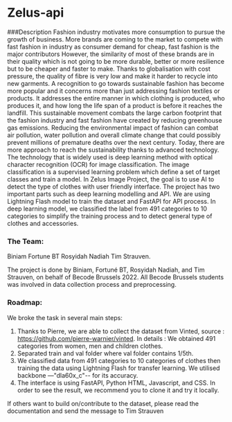 # Zelus-api
###Description
	Fashion industry motivates more consumption to pursue the growth of business. More brands are coming to the market to compete with fast fashion in industry as consumer demand for cheap, fast fashion is the major contributors However, the similarity of most of these brands are in their quality which is not going to be more durable, better or more resilience but to be cheaper and faster to make. Thanks to globalisation with cost pressure, the quality of fibre is very low and make it harder to recycle into new garments. 
	A recognition to go towards sustainable fashion has become more popular and it concerns more than just addressing fashion textiles or products. It addresses the entire manner in which clothing is produced, who produces it, and how long the life span of a product is before it reaches the landfill. This sustainable movement combats the large carbon footprint that the fashion industry and fast fashion have created by reducing greenhouse gas emissions. Reducing the environmental impact of fashion can combat air pollution, water pollution and overall climate change that could possibly prevent millions of premature deaths over the next century.
	Today, there are more approach to reach the sustainability thanks to advanced technology. The technology that is widely used is deep learning method with optical character recognition (OCR) for image classification. The image classification is a supervised learning problem which define a set of target classes and train a model.
	In Zelus Image Project, the goal is to use AI to detect the type of clothes with user friendly interface. The project has two important parts such as deep learning modelling and API. We are using Lightning Flash model to train the dataset and FastAPI for API process. In deep learning model, we classified the label from 491 categories to 10 categories to simplify the training process and to detect general type of clothes and accessories. 
### The Team:
Biniam
Fortune BT
Rosyidah Nadiah
Tim Strauven.


The project is done by Biniam, Fortuné BT, Rosyidah Nadiah, and Tim Strauven, on behalf of Becode Brussels 2022. All Becode Brussels students was involved in data collection process and preprocessing. 


### Roadmap:

We broke the task in several main steps:
1. Thanks to Pierre, we are able to collect the dataset from Vinted, source : https://github.com/pierre-warnier/vinted. In details :
We obtained 491 categories from women, men and children clothes. 
2. Separated train and val folder where val folder contains 1/5th. 
3. We classified data from 491 categories to 10 categories of clothes then training the data using Lightning Flash for transfer learning. We utilised backbone —"dla60x_c"-- for its accuracy. 
4. The interface is using FastAPI, Python HTML, Javascript, and CSS. In order to see the result, we recommend you to clone it and try it locally. 

If others want to build on/contribute to the dataset, please read the documentation and send the message to Tim Strauven
